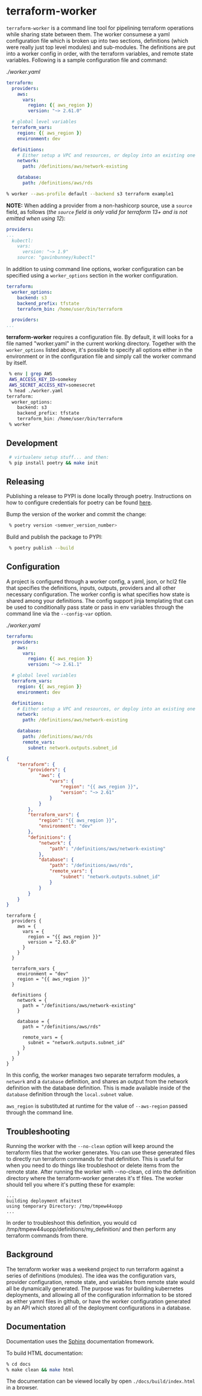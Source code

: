 # terraform-worker

`terraform-worker` is a command line tool for pipelining terraform operations while sharing state between them. The worker consumese a yaml configuration file which is broken up into two sections, definitions (which were really just top level modules) and sub-modules. The definitions are put into a worker config in order, with the terraform variables, and remote state variables.  Following is a sample configuration file and command:

*./worker.yaml*
```yaml
terraform:
  providers:
    aws:
      vars:
        region: {{ aws_region }}
        version: "~> 2.61.0"

  # global level variables
  terraform_vars:
    region: {{ aws_region }}
    environment: dev

  definitions:
    # Either setup a VPC and resources, or deploy into an existing one
    network:
      path: /definitions/aws/network-existing

    database:
      path: /definitions/aws/rds
```

```sh
% worker --aws-profile default --backend s3 terraform example1
```
**NOTE:** When adding a provider from a non-hashicorp source, use a `source` field, as follows
(_the `source` field is only valid for terraform 13+ and is not emitted when using 12_):

```yaml
providers:
...
  kubectl:
    vars:
      version: "~> 1.9"
    source: "gavinbunney/kubectl"
```

In addition to using command line options, worker configuration can be specified using a `worker_options` section in
the worker configuration.

```yaml
terraform:
  worker_options:
    backend: s3
    backend_prefix: tfstate
    terraform_bin: /home/user/bin/terraform

  providers:
...
```

**terraform-worker** requires a configuration file.  By default, it will looks for a file named "worker.yaml" in the
current working directory.  Together with the `worker_options` listed above, it's possible to specify all options 
either in the environment or in the configuration file and simply call the worker command by itself.

```sh
 % env | grep AWS
 AWS_ACCESS_KEY_ID=somekey
 AWS_SECRET_ACCESS_KEY=somesecret
 % head ./worker.yaml
terraform:
  worker_options:
    backend: s3
    backend_prefix: tfstate
    terraform_bin: /home/user/bin/terraform
 % worker
```

## Development

```sh
 # virtualenv setup stuff... and then:
 % pip install poetry && make init
```

## Releasing

Publishing a release to PYPI is done locally through poetry. Instructions on how to configure credentials for poetry can be found [here](https://python-poetry.org/docs/repositories/#configuring-credentials).

Bump the version of the worker and commit the change:
```sh
 % poetry version <semver_version_number>
```

Build and publish the package to PYPI:
```sh
 % poetry publish --build
```

## Configuration

A project is configured through a worker config, a yaml, json, or hcl2 file that specifies the definitions, inputs, outputs, providers and all other necessary configuration. The worker config is what specifies how state is shared among your definitions. The config support jinja templating that can be used to conditionally pass state or pass in env variables through the command line via the `--config-var` option.

*./worker.yaml*
```yaml
terraform:
  providers:
    aws:
      vars:
        region: {{ aws_region }}
        version: "~> 2.61.1"

  # global level variables
  terraform_vars:
    region: {{ aws_region }}
    environment: dev

  definitions:
    # Either setup a VPC and resources, or deploy into an existing one
    network:
      path: /definitions/aws/network-existing

    database:
      path: /definitions/aws/rds
      remote_vars:
        subnet: network.outputs.subnet_id
```

```json
{
    "terraform": {
        "providers": {
            "aws": {
                "vars": {
                    "region": "{{ aws_region }}",
                    "version": "~> 2.61"
                }
            }
        },
        "terraform_vars": {
            "region": "{{ aws_region }}",
            "environment": "dev"
        },
        "definitions": {
            "network": {
                "path": "/definitions/aws/network-existing"
            },
            "database": {
                "path": "/definitions/aws/rds",
                "remote_vars": {
                    "subnet": "network.outputs.subnet_id"
                }
            }
        }
    }
}
```

```hcl
terraform {
  providers {
    aws = {
      vars = {
        region = "{{ aws_region }}"
        version = "2.63.0"
      }
    }
  }

  terraform_vars {
    environment = "dev"
    region = "{{ aws_region }}"
  }

  definitions {
    network = {
      path = "/definitions/aws/network-existing"
    }

    database = {
      path = "/definitions/aws/rds"

      remote_vars = {
        subnet = "network.outputs.subnet_id"
      }
    }
  }
}
```

In this config, the worker manages two separate terraform modules, a `network` and a `database` definition, and shares an output from the network definition with the database definition. This is made available inside of the `database` definition through the `local.subnet` value.

`aws_region` is substituted at runtime for the value of `--aws-region` passed through the command line.

## Troubleshooting

Running the worker with the `--no-clean` option will keep around the terraform files that the worker generates. You can use these generated files to directly run terraform commands for that definition. This is useful for when you need to do things like troubleshoot or delete items from the remote state. After running the worker with --no-clean, cd into the definition directory where the terraform-worker generates it's tf files. The worker should tell you where it's putting these for example:

```
...
building deployment mfaitest
using temporary Directory: /tmp/tmpew44uopp
...
```

In order to troubleshoot this definition, you would cd /tmp/tmpew44uopp/definitions/my_definition/ and then perform any terraform commands from there.

## Background

The terraform worker was a weekend project to run terraform against a series of definitions (modules). The idea was the configuration vars, provider configuration, remote state, and variables from remote state would all be dynamically generated. The purpose was for building kubernetes deployments, and allowing all of the configuration information to be stored as either yamnl files in github, or have the worker configuration generated by an API which stored all of the deployment configurations in a database.

## Documentation

Documentation uses the [Sphinx](https://www.sphinx-doc.org/en/master/index.html) documentation fromework.

To build HTML documentation:

```bash
% cd docs
% make clean && make html
```

The documentation can be viewed locally by open `./docs/build/index.html` in a browser.
